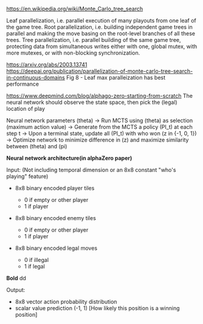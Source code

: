 https://en.wikipedia.org/wiki/Monte_Carlo_tree_search

Leaf parallelization, i.e. parallel execution of many playouts from one leaf of the game tree.
Root parallelization, i.e. building independent game trees in parallel and making the move basing on the root-level branches of all these trees.
Tree parallelization, i.e. parallel building of the same game tree, protecting data from simultaneous writes either with one, global mutex, with more mutexes, or with non-blocking synchronization.

https://arxiv.org/abs/2003.13741
https://deepai.org/publication/parallelization-of-monte-carlo-tree-search-in-continuous-domains
Fig 8 - Leaf max paralleization has best performance

https://www.deepmind.com/blog/alphago-zero-starting-from-scratch
The neural network should observe the state space, then pick the (legal) location of play


Neural network parameters (theta)
-> Run MCTS using (theta) as selection (maximum action value)
-> Generate from the MCTS a policy (PI_t) at each step t
-> Upon a terminal state, update all (PI_t) with who won (z in {-1, 0, 1})
-> Optimize network to minimize difference in (z) and maximize similarity between (theta) and (pi)


**Neural network architecture(in alphaZero paper)**

Input:
(Not including temporal dimension or an 8x8 constant "who's playing" feature)
- 8x8 binary encoded player tiles
  - 0 if empty or other player
  - 1 if player


- 8x8 binary encoded enemy tiles
  - 0 if empty or other player
  - 1 if player


- 8x8 binary encoded legal moves
  - 0 if illegal
  - 1 if legal


**Bold** dd

Output:
- 8x8 vector action probability distribution
- scalar value prediction (-1, 1) [How likely this position is a winning position]




